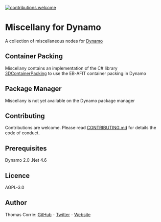 [![contributions welcome](https://img.shields.io/badge/contributions-welcome-blue.svg?style=flat)](https://github.com/thomascorrie/Miscellany/blob/master/CONTRIBUTING.md)

# Miscellany for Dynamo
A collection of miscellaneous nodes for [Dynamo](http://www.dynamobim.org/)

## Container Packing
Miscellany contains an implementation of the C# library [3DContainerPacking](https://github.com/davidmchapman/3DContainerPacking) to use the EB-AFIT container packing in Dynamo

## Package Manager
Miscellany is not yet available on the Dynamo package manager

## Contributing
Contributions are welcome. Please read [CONTRIBUTING.md](https://github.com/thomascorrie/Miscellany/blob/master/CONTRIBUTING.md) for details the code of conduct.

## Prerequisites
Dynamo 2.0
.Net 4.6

## Licence
AGPL-3.0

## Author
Thomas Corrie: [GitHub](https://github.com/thomascorrie) - [Twitter](https://twitter.com/didymuscoombe) - [Website](http://www.thomascorrie.com)
